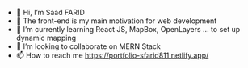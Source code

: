 - 👋 Hi, I’m Saad FARID
- 👀 The front-end is my main motivation for web development
- 🌱 I’m currently learning React JS, MapBox, OpenLayers ... to set up dynamic mapping
- 💞️ I’m looking to collaborate on MERN Stack 
- 📫 How to reach me https://portfolio-sfarid811.netlify.app/

<!---
sfarid811/sfarid811 is a ✨ special ✨ repository because its `README.md` (this file) appears on your GitHub profile.
You can click the Preview link to take a look at your changes.
--->
